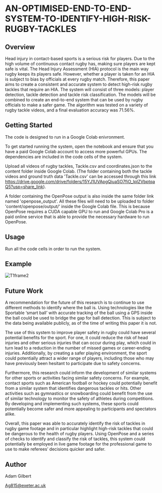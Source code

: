 # AN-OPTIMISED-END-TO-END-SYSTEM-TO-IDENTIFY-HIGH-RISK-RUGBY-TACKLES

## Overview

Head injury in contact-based sports is a serious risk for players. Due to the high volume of continuous contact rugby has, making sure players are kept safe is vital. The Head Injury Assessment (HIA) protocol is the main way rugby keeps its players safe. However, whether a player is taken for an HIA is subject to bias by officials at every rugby match. Therefore, this paper aims to create a consistent and accurate system to detect high-risk rugby tackles that require an HIA. The system will consist of three models: player detection, tackle detection and tackle risk classification. The models will be combined to create an end-to-end system that can be used by rugby officials to make a safer game. The algorithm was tested on a variety of rugby tackle videos, and a final evaluation accuracy was 71.56\%.

## Getting Started

The code is designed to run in a Google Colab enivronment. 

To get started running the system, open the notebook and ensure that you have a paid Google Colab account to access more powerful GPUs. The dependencies are included in the code cells of the system. 

Upload all videos of rugby tackles, Tackle.csv and coordinates.json to the content folder inside Google Colab. (The folder containing both the tackle videos and ground truth data 'Tackle.csv' can be accessed through this link https://drive.google.com/drive/folders/15YJ1UVApgQiuaSO7fiO_IpIZVbptqaQ5?usp=share_link).

A folder containing the OpenPose output is also inside the same folder link named 'openpose_output'. All these files will need to be uploaded to folder 'content/openpose/output/' inside the Google Colab file. This is because OpenPose requires a CUDA capable GPU to run and Google Colab Pro is a paid online service that is able to provide the necessary hardware to run OpenPose.

## Usage

Run all the code cells in order to run the system.

## Example

![T1frame2](https://user-images.githubusercontent.com/73236187/234690028-4ac97b58-a3b6-46bb-af48-bdabc3107161.png)

## Future Work

A recommendation for the future of this research is to continue to use
different methods to identify where the ball is. Using technologies like the Sportable ‘smart ball’ with accurate tracking of the ball using a GPS inside the ball could be used to bridge the gap for ball detection. This is subject to the data being available publicly, as of the time of writing this paper it is not.

The use of this system to improve player safety in rugby could have several potential benefits
for the sport. For one, it could reduce the risk of head injuries and other serious injuries that
can occur during play, which could in turn lead to a reduction in the number of missed games
or career-ending injuries. Additionally, by creating a safer playing environment, the sport could
potentially attract a wider range of players, including those who may have previously been hesitant
to participate due to safety concerns.

Furthermore, this research could inform the development of similar systems for other sports or
activities facing similar safety concerns. For example, contact sports such as American football
or hockey could potentially benefit from a similar system that identifies dangerous tackles or
hits. Other activities such as gymnastics or snowboarding could benefit from the use of similar
technology to monitor the safety of athletes during competitions. By developing and implementing
such systems, these sports could potentially become safer and more appealing to participants and
spectators alike.

Overall, this paper was able to accurately identify the risk of tackles in rugby game footage and
in particular highlight high-risk tackles that could be dangerous to the health of rugby players.
Using OpenPose and a series of checks to identify and classify the risk of tackles, this system could
potentially be employed in live game footage for the professional game to use to make referees’
decisions quicker and safer.

## Author

Adam Gilbert

Ag815@exeter.ac.uk

